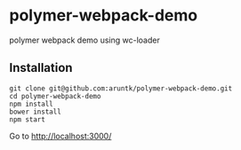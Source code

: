 # polymer-webpack-demo
polymer webpack demo using wc-loader

## Installation

```
git clone git@github.com:aruntk/polymer-webpack-demo.git
cd polymer-webpack-demo
npm install
bower install
npm start
```

Go to [http://localhost:3000/](http://localhost:3000/)

